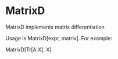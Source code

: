 # MatrixD
MatrixD implements matrix differentiation

Usage is MatrixD[expr, matrix]. For example:

MatrixD[Tr[A.X], X]
